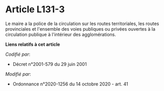 # Article L131-3

Le maire a la police de la circulation sur les routes territoriales, les routes provinciales et l'ensemble des voies
publiques ou privées ouvertes à la circulation publique à l'intérieur des agglomérations.

**Liens relatifs à cet article**

_Codifié par_:

  - Décret n°2001-579 du 29 juin 2001

_Modifié par_:

  - Ordonnance n°2020-1256 du 14 octobre 2020 - art. 41
